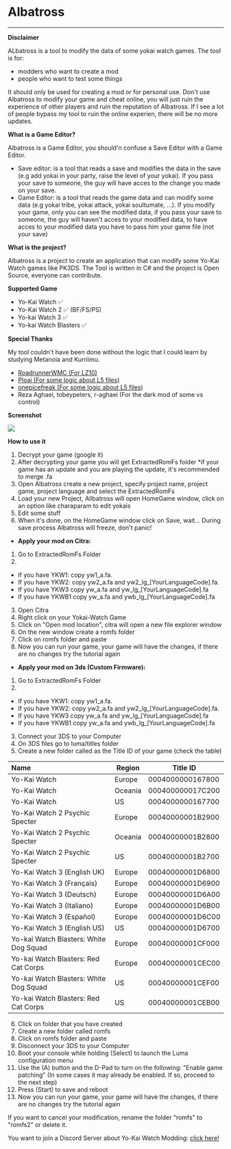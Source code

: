 # Albatross
___________________________________________________________________________
**Disclaimer**

ALbatross is a tool to modify the data of some yokai watch games. The tool is for:
- modders who want to create a mod 
- people who want to test some things 

It should only be used for creating a mod or for personal use. Don't use Albatross to modify your game and cheat online, you will just ruin the experience of other players and ruin the reputation of Albatross. If I see a lot of people bypass my tool to ruin the online experien, there will be no more updates.

**What is a Game Editor?**

Albatross is a Game Editor, you should'n confuse a Save Editor with a Game Editor.  
- Save editor: is a tool that reads a save and modifies the data in the save (e.g add yokai in your party, raise the level of your yokai). If you pass your save to someone, the guy will have acces to the change you made on your save.
- Game Editor: is a tool that reads the game data and can modify some data (e.g yokai tribe, yokai attack, yokai soultumate, ...). If you modify your game, only you can see the modified data, if you pass your save to someone, the guy will haven't acces to your modified data, to have acces to your modified data you have to pass him your game file (not your save)

**What is the project?**

Albatross is a project to create an application that can modify some Yo-Kai Watch games like PK3DS.
The Tool is written in C# and the project is Open Source, everyone can contribute.

**Supported Game**
- Yo-Kai Watch ✅
- Yo-Kai Watch 2 ✅ (BF/FS/PS)
- Yo-kai Watch 3 ✅
- Yo-kai Watch Blasters ✅

**Special Thanks**  

My tool couldn't have been done without the logic that I could learn by studying Metanoia and Kurriimu.
- [RoadrunnerWMC (For LZ10)](https://github.com/RoadrunnerWMC/ndspy)
- [Ploaj (For some logic about L5 files)](https://github.com/Ploaj/Metanoia/tree/master/Metanoia)
- [onepicefreak (For some logic about L5 files)](https://github.com/FanTranslatorsInternational/Kuriimu2)
- Reza Aghaei, tobeypeters, r-aghaei  (For the dark mod of some vs control)

**Screenshot**

![](https://i.imgur.com/sKDoY2J.png)

**How to use it**

1. Decrypt your game (google it)
2. After decrypting your game you will get ExtractedRomFs folder *if your game has an update and you are playing the update, it's recommended to merge .fa
3. Open Albatross create a new project, specify project name, project game, project language and select the ExtractedRomFs
4. Load your new Project, Allbatross will open HomeGame window, click on an option like charaparam to edit yokais
5. Edit some stuff
6. When it's done, on the HomeGame window click on Save, wait... During save process Albatross will freeze, don't panic!  
- **Apply your mod on Citra:**
1. Go to ExtractedRomFs Folder
2. 
- If you have YKW1: copy yw1_a.fa. 
- If you have YKW2: copy yw2_a.fa and yw2_lg_[YourLanguageCode].fa. 
- If you have YKW3 copy yw_a.fa and yw_lg_[YourLanguageCode].fa
- If you have YKWB1 copy yw_a.fa and ywb_lg_[YourLanguageCode].fa
3. Open Citra
4. Right click on your Yokai-Watch Game
5. Click on "Open mod location", citra will open a new file explorer window
6. On the new window create a romfs folder
7. Click on romfs folder and paste
8. Now you can run your game, your game will have the changes, if there are no changes try the tutorial again
- **Apply your mod on 3ds (Custom Firmware):**
1. Go to ExtractedRomFs Folder
2. 
- If you have YKW1: copy yw1_a.fa. 
- If you have YKW2: copy yw2_a.fa and yw2_lg_[YourLanguageCode].fa. 
- If you have YKW3 copy yw_a.fa and yw_lg_[YourLanguageCode].fa
- If you have YKWB1 copy yw_a.fa and ywb_lg_[YourLanguageCode].fa
3. Connect your 3DS to your Computer
4. On 3DS files go to luma/titles folder
5. Create a new folder called as the Title ID of your game (check the table)

|Name|Region|Title ID|
|:----------|-------------|------|
| Yo-Kai Watch |Europe|0004000000167800|
| Yo-Kai Watch |Oceania|000400000017C200|
| Yo-Kai Watch |US|0004000000167700|
| Yo-Kai Watch 2 Psychic Specter|Europe|00040000001B2900|
| Yo-Kai Watch 2 Psychic Specter|Oceania|00040000001B2800|
| Yo-Kai Watch 2 Psychic Specter|US|00040000001B2700|
| Yo-Kai Watch 3 (English UK)|Europe|00040000001D6800|
| Yo-Kai Watch 3 (Français)|Europe|00040000001D6900|
| Yo-Kai Watch 3 (Deutsch)|Europe|00040000001D6A00|
| Yo-Kai Watch 3 (Italiano)|Europe|00040000001D6B00|
| Yo-Kai Watch 3 (Español)|Europe|00040000001D6C00|
| Yo-Kai Watch 3 (English US)|US|00040000001D6700|
| Yo-kai Watch Blasters: White Dog Squad|Europe|00040000001CF000|
| Yo-kai Watch Blasters: Red Cat Corps|Europe|00040000001CEC00|
| Yo-kai Watch Blasters: White Dog Squad|US|00040000001CEF00|
| Yo-kai Watch Blasters: Red Cat Corps|US|00040000001CEB00|

6. Click on folder that you have created
7. Create a new folder called romfs
8. Click on romfs folder and paste
9. Disconnect your 3DS to your Computer
10. Boot your console while holding (Select) to launch the Luma configuration menu
11. Use the (A) button and the D-Pad to turn on the following: "Enable game patching" (In some cases it may already be enabled. If so, proceed to the next step)
12. Press (Start) to save and reboot
13. Now you can run your game, your game will have the changes, if there are no changes try the tutorial again

If you want to cancel your modification, rename the folder "romfs" to "romfs2" or delete it.

You want to join a Discord Server about Yo-Kai Watch Modding: [click here!](https://discord.gg/wmuhEaNaSZ)
